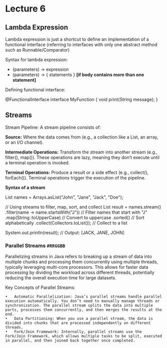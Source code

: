 # Lecture 6

## Lambda Expression

Lambda expression is just a shortcut to define an implementation of a functional interface (referring to interfaces with only one abstract method such as Runnable/Comparator)

Syntax for lambda expression:

- (parameters) -> expression
- (parameters) -> { statements } **[if body contains more than one statement]**

Defining functional interface:

@FunctionalInterface
interface MyFunction {
void print(String message);
}

## Streams

Stream Pipeline: A stream pipeline consists of:

**Source:** Where the data comes from (e.g., a collection like a List, an array, or an I/O channel).

**Intermediate Operations:** Transform the stream into another stream (e.g., filter(), map()). These operations are lazy, meaning they don’t execute until a terminal operation is invoked.

**Terminal Operations:** Produce a result or a side effect (e.g., collect(), forEach()). Terminal operations trigger the execution of the pipeline.

**Syntax of a stream**

List<String> names = Arrays.asList("John", "Jane", "Jack", "Doe");

// Using streams to filter, map, sort, and collect
List<String> result = names.stream()
.filter(name -> name.startsWith("J")) // Filter names that start with "J"
.map(String::toUpperCase) // Convert to uppercase
.sorted() // Sort alphabetically
.collect(Collectors.toList()); // Collect to a list

System.out.println(result); // Output: [JACK, JANE, JOHN]

### Parallel Streams `#RRGGBB`

Parallelizing streams in Java refers to breaking up a stream of data into multiple chunks and processing them concurrently using multiple threads, typically leveraging multi-core processors. This allows for faster data processing by dividing the workload across different threads, potentially reducing the overall execution time for large datasets.

Key Concepts of Parallel Streams:

    •	Automatic Parallelization: Java’s parallel streams handle parallel execution automatically. You don’t need to manually manage threads or synchronization. The parallel stream splits the data into multiple parts, processes them concurrently, and then merges the results at the end.
    •	Data Partitioning: When you use a parallel stream, the data is divided into chunks that are processed independently on different threads.
    •	Fork/Join Framework: Internally, parallel streams use the Fork/Join Framework, which allows multiple tasks to be split, executed in parallel, and then joined back together once completed.
